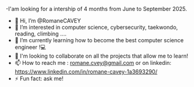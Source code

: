 -I'am looking for a intership of 4 months from June to September 2025.

-   👋 Hi, I’m @RomaneCAVEY
- 👀 I’m interested in computer science, cybersecurity, taekwondo, reading, climbing ....
- 🌱 I’m currently learning how to become the best computer science engineer !💻 
- 💞️  I'm looking to collaborate on  all the projects that allow me to learn!
- 📫 How to reach me : romane.cvey@gmail.com or on linkedin: https://www.linkedin.com/in/romane-cavey-1a3693290/
- ⚡ Fun fact: ask me!

<!---
RomaneCAVEY/RomaneCAVEY is a ✨ special ✨ repository because its `README.md` (this file) appears on your GitHub profile.
You can click the Preview link to take a look at your changes.
--->
